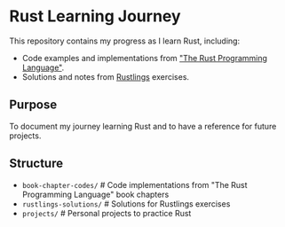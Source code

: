# Rust Learning Journey  

This repository contains my progress as I learn Rust, including:  
- Code examples and implementations from ["The Rust Programming Language"](https://doc.rust-lang.org/book/).  
- Solutions and notes from [Rustlings](https://github.com/rust-lang/rustlings) exercises.

## Purpose  
To document my journey learning Rust and to have a reference for future projects.

## Structure  

- `book-chapter-codes/`  # Code implementations from "The Rust Programming Language" book chapters
- `rustlings-solutions/` # Solutions for Rustlings exercises
- `projects/`            # Personal projects to practice Rust
